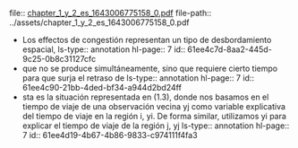 file:: [chapter_1_y_2_es_1643006775158_0.pdf](../assets/chapter_1_y_2_es_1643006775158_0.pdf)
file-path:: ../assets/chapter_1_y_2_es_1643006775158_0.pdf

- Los effectos de congestión representan un  tipo  de  desbordamiento  espacial,
  ls-type:: annotation
  hl-page:: 7
  id:: 61ee4c7d-8aa2-445d-9c25-0b8c31127cfc
- que no se produce simultáneamente, sino que requiere cierto tiempo para que surja el retraso de
  ls-type:: annotation
  hl-page:: 7
  id:: 61ee4c90-21bb-4ded-bf34-a944d2bd24ff
- sta es la situación representada en (1.3), donde  nos  basamos  en  el  tiempo  de  viaje  de  una  observación  vecina  yj  como variable explicativa del tiempo de viaje en la región i, yi. De forma similar, utilizamos yi para explicar el tiempo de viaje de la región j, yj
  ls-type:: annotation
  hl-page:: 7
  id:: 61ee4d19-4b67-4b86-9833-c974111f4fa3